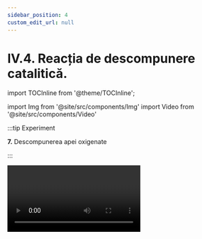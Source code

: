 ```yaml
---
sidebar_position: 4
custom_edit_url: null
---
```


# IV.4. Reacția de descompunere catalitică.

import TOCInline from '@theme/TOCInline';

<TOCInline toc={toc} />



import Img from '@site/src/components/Img'
import Video from '@site/src/components/Video'




:::tip Experiment

**7.** Descompunerea apei oxigenate

:::

<Video src="https://www.youtube.com/embed/dY47Ce1Y3OM" />


**Materiale necesare:** eprubetă, apă oxigenată 12%, dioxid de mangan (catalizator), chibrit, spatulă, clește de lemn, așchii de brad.

:::warning Atenție

**Experiment demonstrativ efectuat numai de către profesor!**

Apa oxigenată concentrată este caustică! Atenție când lucrezi cu surse de foc !
 
:::



**Descrierea experimentului:** 

- Pune în eprubetă apă oxigenată 12% și puțin praf negru de dioxid de mangan. 

- Ține eprubeta cu cleștele de lemn și vino deasupra ei cu o așchie de brad cu puncte incandescente.  
 

- Ce observi ?


:::note Observaţie

Apa oxigenată cu catalizator (MnO<sub>2</sub>)  se descompune energic, cu degajare de oxigen, care aprinde așchia de brad cu puncte incandescente.  

:::



**Concluzia experimentului:**

Apa oxigenată, în prezența catalizatorului (MnO<sub>2</sub>), se descompune și formează apă – H<sub>2</sub>O și oxigen – O<sub>2</sub>. Iată de ce apa oxigenată are rol de dezinfectant și decolorant: oxigenul degajat la descompunerea ei, la lumină, distruge microbii și decolorează sângele de pe o rană sau în cosmetică, la decolorarea părului.

Este o reacție de descompunere, întrucât avem un singur reactant: 


<Img className="img-responsive4" src="chimie/clasa8/capitolul4/4_4_Poza1_ReactieExperiment7_vers2.jpg" width="1000" height="191" />


<br></br>
<br></br>
<br></br>




